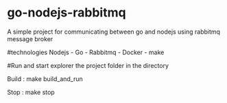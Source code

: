 # go-nodejs-rabbitmq
A simple project for communicating between go and nodejs using rabbitmq message broker 

#technologies 
Nodejs - Go - Rabbitmq - Docker - make

#Run and start
explorer the project folder in the directory 

Build : 
  make build_and_run
 
Stop : 
  make stop
